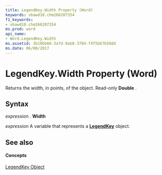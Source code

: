 ```yaml
---
title: LegendKey.Width Property (Word)
keywords: vbawd10.chm266207354
f1_keywords:
- vbawd10.chm266207354
ms.prod: word
api_name:
- Word.LegendKey.Width
ms.assetid: 3b10bb66-3afd-9ab8-3784-f4f5b67b58dd
ms.date: 06/08/2017
---
```



# LegendKey.Width Property (Word)

Returns the width, in points, of the object. Read-only  **Double** .


## Syntax

 _expression_ . **Width**

 _expression_ A variable that represents a **[LegendKey](Word.LegendKey.md)** object.


## See also


#### Concepts


[LegendKey Object](Word.LegendKey.md)

